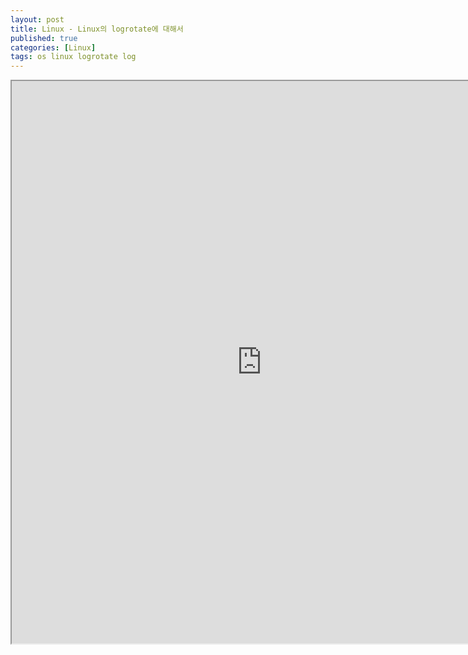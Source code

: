 ```yaml
---
layout: post
title: Linux - Linux의 logrotate에 대해서
published: true
categories: [Linux]
tags: os linux logrotate log
---
```

<iframe width="800" height="900" src="https://docs.google.com/document/d/e/2PACX-1vT3CdAS5llThDGmKsSM1T27NCiZaWCyTj7yO4A0oE_Aar-YmKMWRYhkvvN_UYHAwV86BoNQ-aMLfVwx/pub?embedded=true"></iframe>  
    
